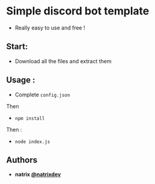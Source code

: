
# Simple discord bot template
* Really easy to use and free ! 

## Start:

* Download all the files and extract them


## Usage :
* Complete ``config.json``

Then

* ``npm install``

Then :

* ``node index.js``



## Authors

* **natrix [@natrixdev](github.com/natrixdev)**



